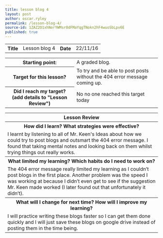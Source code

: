 ```yaml
---
title: lesson blog 4
layout: post
author: oscar.ryley
permalink: /lesson-blog-4/
source-id: 1ZAZ2O1xhNorYWMsr0dFMaYqgTNokn2hF4wuoSbLpv6E
published: true
---
```

<table>
  <tr>
    <th>Title</th>
    <td>Lesson blog 4</td>
    <th>Date</th>
    <td>22/11/16</td>
  </tr>
</table>


<table>
  <tr>
    <th>Starting point:</th>
    <td>A graded blog.</td>
  </tr>
  <tr>
    <th>Target for this lesson?</th>
    <td>To try and be able to post posts without the 404 error message coming up.</td>
  </tr>
  <tr>
    <th>Did I reach my target? 
(add details to "Lesson Review")</th>
    <td>No no one reached this target today</td>
  </tr>
</table>


<table>
  <tr>
    <th>Lesson Review</th>
  </tr>
  <tr>
    <th>How did I learn? What strategies were effective? </th>
  </tr>
  <tr>
    <td>I learnt by listening to all of Mr. Keen's Ideas about how we could try to post blogs and outsmart the 404 error message. I found that taking mental notes and looking back on them whilst trying things out really works.</td>
  </tr>
  <tr>
    <th>What limited my learning? Which habits do I need to work on? </th>
  </tr>
  <tr>
    <td>The 404 error message really limited my learning as I couldn’t post blogs in the first place. Another problem was the speed I was working at because I didn’t even get to see if the suggestion Mr. Keen made worked (I later found out that unfortunately it didn’t).</td>
  </tr>
  <tr>
    <th>What will I change for next time? How will I improve my learning?</th>
  </tr>
  <tr>
    <td>I will practice writing these blogs faster so I can get them done quickly and I will just save these blogs on google drive instead of posting them in the time being. </td>
  </tr>
</table>


